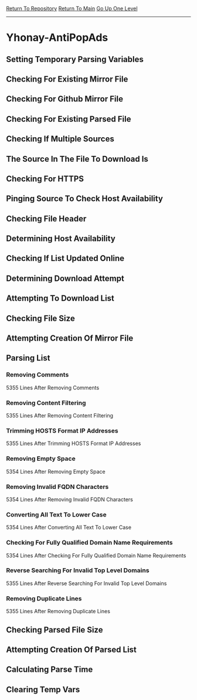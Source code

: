 [Return To Repository](https://github.com/deathbybandaid/piholeparser/)
[Return To Main](https://github.com/deathbybandaid/piholeparser/blob/master/RecentRunLogs/Mainlog.md)
[Go Up One Level](https://github.com/deathbybandaid/piholeparser/blob/master/RecentRunLogs/TopLevelScripts/30-Processing-Blacklists.md)
____________________________________
# Yhonay-AntiPopAds
## Setting Temporary Parsing Variables
## Checking For Existing Mirror File
## Checking For Github Mirror File
## Checking For Existing Parsed File
## Checking If Multiple Sources
## The Source In The File To Download Is
## Checking For HTTPS
## Pinging Source To Check Host Availability
## Checking File Header
## Determining Host Availability
## Checking If List Updated Online
## Determining Download Attempt
## Attempting To Download List
## Checking File Size
## Attempting Creation Of Mirror File
## Parsing List
### Removing Comments
5355 Lines After Removing Comments
### Removing Content Filtering
5355 Lines After Removing Content Filtering
### Trimming HOSTS Format IP Addresses
5355 Lines After Trimming HOSTS Format IP Addresses
### Removing Empty Space
5354 Lines After Removing Empty Space
### Removing Invalid FQDN Characters
5354 Lines After Removing Invalid FQDN Characters
### Converting All Text To Lower Case
5354 Lines After Converting All Text To Lower Case
### Checking For Fully Qualified Domain Name Requirements
5354 Lines After Checking For Fully Qualified Domain Name Requirements
### Reverse Searching For Invalid Top Level Domains
5355 Lines After Reverse Searching For Invalid Top Level Domains
### Removing Duplicate Lines
5355 Lines After Removing Duplicate Lines
## Checking Parsed File Size
## Attempting Creation Of Parsed List
## Calculating Parse Time
## Clearing Temp Vars
